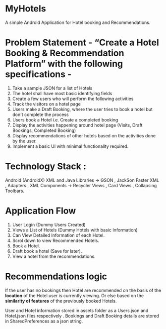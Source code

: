 # MyHotels
A simple Android Application for Hotel booking and Recommendations.

# Problem Statement - “Create a Hotel Booking & Recommendation Platform” with the following specifications -
1. Take a sample JSON for a list of Hotels
2. The hotel shall have most basic identifying fields
3. Create a few users who will perform the following activities 
4. Track the visitors on a hotel page
5. Users make a Draft Booking, where the user tries to book a hotel but don't complete the process
6. Users book a Hotel i.e. Create a completed booking
7. Display the activities happening around hotel page (Visits, Draft Bookings, Completed Booking)
8. Display recommendations of other hotels based on the activities done by the user.
9. Implement a basic UI with minimal functionality required.
 
 # Technology Stack : 
Android (AndroidX)
XML and Java
Libraries -> GSON , JackSon Faster XML , Adapters , 
XML Components -> Recycler Views , Card Views , Collapsing Toolbars.
 
# Application Flow
1. User Login (Dummy Users Created)
2. Views a List of Hotels (Dummy Hotels with basic Information)
3. Can View Detailed Information of each Hotel.
4. Scrol down to view Recommended Hotels.
5. Book a Hotel.
6. Draft book a hotel (Save for later).
7. View a hotel from the recommendations.

# Recommendations logic
If the user has no bookings then Hotel are recommended on the basis of the **location** of the Hotel user is currently viewing.
Or else based on the **similarity of features** of the previously booked Hotels.

User and Hotel information stored in assets folder as a Users.json and Hotel.json files respectively .
Bookings and Draft Booking details are stored in SharedPreferences as a json string.

